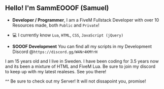 <h2>Hello! I'm SammEOOOF (Samuel)</h2>

- **Developer / Programmer**, I am a FiveM Fullstack Developer with over 10 Resources made, both ``Public`` and ``Private``!
- :computer: I currently know ``Lua``, ``HTML``, ``CSS``, ``JavaScript (jQuery)``
  
- **SOOOF Development** You can find all my scripts in my Development Discord @``https://discord.gg/W4Nr4KMYrH``

I am 15 years old and I live in Sweden. I have been coding for 3.5 years now and its been a mixture of HTML and FiveM Lua.
Be sure to join my discord to keep up with my latest realeses. See you there!

^^ Be sure to check out my Server! It will not dissapoint you, promise!
